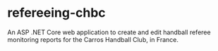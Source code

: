 # refereeing-chbc
 An ASP .NET Core web application to create and edit handball referee monitoring reports for the Carros Handball Club, in France.
